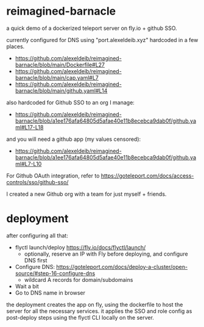 # reimagined-barnacle

a quick demo of a dockerized teleport server on fly.io + github SSO.

currently configured for DNS using "port.alexeldeib.xyz" hardcoded in a few places.
- https://github.com/alexeldeib/reimagined-barnacle/blob/main/Dockerfile#L27
- https://github.com/alexeldeib/reimagined-barnacle/blob/main/cap.yaml#L7
- https://github.com/alexeldeib/reimagined-barnacle/blob/main/github.yaml#L14

also hardcoded for Github SSO to an org I manage:
- https://github.com/alexeldeib/reimagined-barnacle/blob/a1ee176afa64805d5afae40e11b8ecebca9dab0f/github.yaml#L17-L18

and you will need a github app (my values censored):
- https://github.com/alexeldeib/reimagined-barnacle/blob/a1ee176afa64805d5afae40e11b8ecebca9dab0f/github.yaml#L7-L10

For Github OAuth integration, refer to https://goteleport.com/docs/access-controls/sso/github-sso/

I created a new Github org with a team for just myself + friends.

# deployment

after configuring all that:
- flyctl launch/deploy https://fly.io/docs/flyctl/launch/
  - optionally, reserve an IP with Fly before deploying, and configure DNS first
- Configure DNS: https://goteleport.com/docs/deploy-a-cluster/open-source/#step-16-configure-dns
  - wildcard A records for domain/subdomains
- Wait a bit
- Go to DNS name in browser

the deployment creates the app on fly, using the dockerfile to host the server for all the necessary services.
it applies the SSO and role config as post-deploy steps using the flyctl CLI locally on the server.
